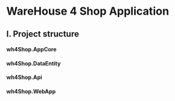 # WareHouse 4 Shop Application 
## I. Project structure

#### wh4Shop.AppCore
#### wh4Shop.DataEntity
#### wh4Shop.Api
#### wh4Shop.WebApp	
